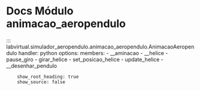 # Docs Módulo animacao_aeropendulo

::: labvirtual.simulador_aeropendulo.animacao_aeropendulo.AnimacaoAeropendulo
    handler: python
    options:
        members:
            - __aminacao
            - __helice
            - pause_giro
            - girar_helice
            - set_posicao_helice
            - update_helice
            - __desenhar_pendulo

        show_root_heading: true
        show_source: false
